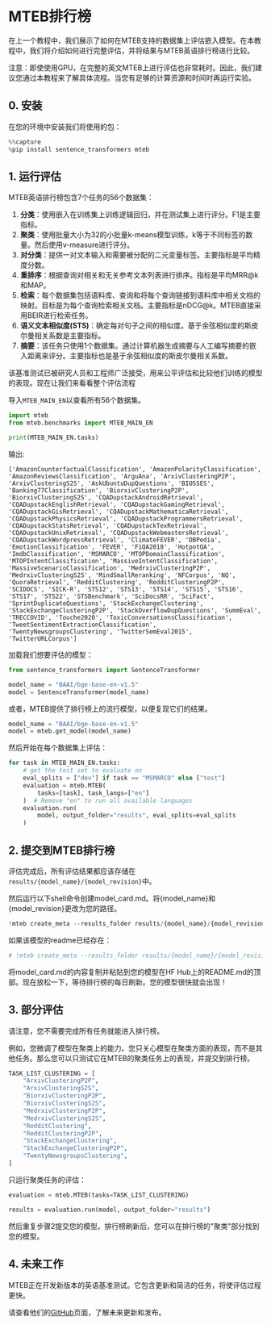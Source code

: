 # MTEB排行榜

在上一个教程中，我们展示了如何在MTEB支持的数据集上评估嵌入模型。在本教程中，我们将介绍如何进行完整评估，并将结果与MTEB英语排行榜进行比较。

注意：即使使用GPU，在完整的英文MTEB上进行评估也非常耗时。因此，我们建议您通过本教程来了解具体流程。当您有足够的计算资源和时间时再运行实验。

## 0. 安装

在您的环境中安装我们将使用的包：

```python
%%capture
%pip install sentence_transformers mteb
```

## 1. 运行评估

MTEB英语排行榜包含7个任务的56个数据集：
1. **分类**：使用嵌入在训练集上训练逻辑回归，并在测试集上进行评分。F1是主要指标。
2. **聚类**：使用批量大小为32的小批量k-means模型训练，k等于不同标签的数量。然后使用v-measure进行评分。
3. **对分类**：提供一对文本输入和需要被分配的二元变量标签。主要指标是平均精度分数。
4. **重排序**：根据查询对相关和无关参考文本列表进行排序。指标是平均MRR@k和MAP。
5. **检索**：每个数据集包括语料库、查询和将每个查询链接到语料库中相关文档的映射。目标是为每个查询检索相关文档。主要指标是nDCG@k。MTEB直接采用BEIR进行检索任务。
6. **语义文本相似度(STS)**：确定每对句子之间的相似度。基于余弦相似度的斯皮尔曼相关系数是主要指标。
7. **摘要**：该任务只使用1个数据集。通过计算机器生成摘要与人工编写摘要的嵌入距离来评分。主要指标也是基于余弦相似度的斯皮尔曼相关系数。

该基准测试已被研究人员和工程师广泛接受，用来公平评估和比较他们训练的模型的表现。现在让我们来看看整个评估流程

导入`MTEB_MAIN_EN`以查看所有56个数据集。

```python
import mteb
from mteb.benchmarks import MTEB_MAIN_EN

print(MTEB_MAIN_EN.tasks)
```

输出:

```
['AmazonCounterfactualClassification', 'AmazonPolarityClassification', 'AmazonReviewsClassification', 'ArguAna', 'ArxivClusteringP2P', 'ArxivClusteringS2S', 'AskUbuntuDupQuestions', 'BIOSSES', 'Banking77Classification', 'BiorxivClusteringP2P', 'BiorxivClusteringS2S', 'CQADupstackAndroidRetrieval', 'CQADupstackEnglishRetrieval', 'CQADupstackGamingRetrieval', 'CQADupstackGisRetrieval', 'CQADupstackMathematicaRetrieval', 'CQADupstackPhysicsRetrieval', 'CQADupstackProgrammersRetrieval', 'CQADupstackStatsRetrieval', 'CQADupstackTexRetrieval', 'CQADupstackUnixRetrieval', 'CQADupstackWebmastersRetrieval', 'CQADupstackWordpressRetrieval', 'ClimateFEVER', 'DBPedia', 'EmotionClassification', 'FEVER', 'FiQA2018', 'HotpotQA', 'ImdbClassification', 'MSMARCO', 'MTOPDomainClassification', 'MTOPIntentClassification', 'MassiveIntentClassification', 'MassiveScenarioClassification', 'MedrxivClusteringP2P', 'MedrxivClusteringS2S', 'MindSmallReranking', 'NFCorpus', 'NQ', 'QuoraRetrieval', 'RedditClustering', 'RedditClusteringP2P', 'SCIDOCS', 'SICK-R', 'STS12', 'STS13', 'STS14', 'STS15', 'STS16', 'STS17', 'STS22', 'STSBenchmark', 'SciDocsRR', 'SciFact', 'SprintDuplicateQuestions', 'StackExchangeClustering', 'StackExchangeClusteringP2P', 'StackOverflowDupQuestions', 'SummEval', 'TRECCOVID', 'Touche2020', 'ToxicConversationsClassification', 'TweetSentimentExtractionClassification', 'TwentyNewsgroupsClustering', 'TwitterSemEval2015', 'TwitterURLCorpus']

```

加载我们想要评估的模型：

```python
from sentence_transformers import SentenceTransformer

model_name = "BAAI/bge-base-en-v1.5"
model = SentenceTransformer(model_name)
```

或者，MTEB提供了排行榜上的流行模型，以便复现它们的结果。

```python
model_name = "BAAI/bge-base-en-v1.5"
model = mteb.get_model(model_name)
```

然后开始在每个数据集上评估：

```python
for task in MTEB_MAIN_EN.tasks:
    # get the test set to evaluate on
    eval_splits = ["dev"] if task == "MSMARCO" else ["test"]
    evaluation = mteb.MTEB(
        tasks=[task], task_langs=["en"]
    )  # Remove "en" to run all available languages
    evaluation.run(
        model, output_folder="results", eval_splits=eval_splits
    )
```

## 2. 提交到MTEB排行榜

评估完成后，所有评估结果都应该存储在`results/{model_name}/{model_revision}`中。

然后运行以下shell命令创建model_card.md。将{model_name}和{model_revision}更改为您的路径。

```python
!mteb create_meta --results_folder results/{model_name}/{model_revision} --output_path model_card.md
```

如果该模型的readme已经存在：

```python
# !mteb create_meta --results_folder results/{model_name}/{model_revision} --output_path model_card.md --from_existing your_existing_readme.md 
```

将model_card.md的内容复制并粘贴到您的模型在HF Hub上的README.md的顶部。现在放松一下，等待排行榜的每日刷新。您的模型很快就会出现！

## 3. 部分评估

请注意，您不需要完成所有任务就能进入排行榜。

例如，您微调了模型在聚类上的能力。您只关心模型在聚类方面的表现，而不是其他任务。那么您可以只测试它在MTEB的聚类任务上的表现，并提交到排行榜。

```python
TASK_LIST_CLUSTERING = [
    "ArxivClusteringP2P",
    "ArxivClusteringS2S",
    "BiorxivClusteringP2P",
    "BiorxivClusteringS2S",
    "MedrxivClusteringP2P",
    "MedrxivClusteringS2S",
    "RedditClustering",
    "RedditClusteringP2P",
    "StackExchangeClustering",
    "StackExchangeClusteringP2P",
    "TwentyNewsgroupsClustering",
]
```

只运行聚类任务的评估：

```python
evaluation = mteb.MTEB(tasks=TASK_LIST_CLUSTERING)

results = evaluation.run(model, output_folder="results")
```

然后重复步骤2提交您的模型。排行榜刷新后，您可以在排行榜的"聚类"部分找到您的模型。

## 4. 未来工作

MTEB正在开发新版本的英语基准测试。它包含更新和简洁的任务，将使评估过程更快。

请查看他们的[GitHub](https://github.com/embeddings-benchmark/mteb)页面，了解未来更新和发布。

